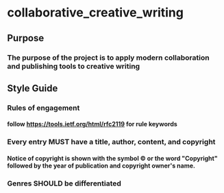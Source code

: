 # collaborative_creative_writing

## Purpose
### The purpose of the project is to apply modern collaboration and publishing tools to creative writing

## Style Guide
### Rules of engagement
#### follow https://tools.ietf.org/html/rfc2119 for rule keywords
### Every entry MUST have a **title**, author, content, and copyright
#### Notice of copyright is shown with the symbol © or the word "Copyright" followed by the year of publication and copyright owner's name.
### Genres SHOULD be differentiated


